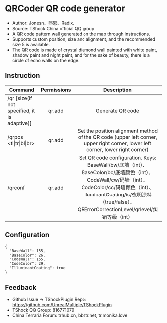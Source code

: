 # QRCoder QR code generator

- Author: Jonesn、熙恩、Radix.
- Source: TShock China official QQ group 
- A QR code pattern wall generated on the map through instructions.
- Supports custom position, size and alignment, and the recommended size 5 is available.
- The QR code is made of crystal diamond wall painted with white paint, shadow paint and night paint, and for the sake of beauty, there is a circle of echo walls on the edge.

## Instruction

| Command                     |     Permissions      |              Description               |
|------------------------|:-----------:|:-----------------------------:|
| /qr <content> [size(if not specified, it is adaptive)]       | qr.add      |           Generate QR code            |
| /qrpos <tl\|tr\|bl\|br>  | qr.add | Set the position alignment method of the QR code (upper left corner, upper right corner, lower left corner, lower right corner) |
| /qrconf <key> <value> | qr.add | Set QR code configuration. Keys: BaseWall/bw/底墙（int）、BaseColor/bc/底墙颜色（int）、CodeWall/cw/码墙（int）、CodeColor/cc/码墙颜色（int）、IlluminantCoating/ic/夜明涂料（true/false）、QRErrorCorrectionLevel/qrlevel/纠错等级（int） |

## Configuration

```json5
{
  "BaseWall": 155,
  "BaseColor": 26,
  "CodeWall": 155,
  "CodeColor": 29,
  "IlluminantCoating": true
}
```

## Feedback
- Github Issue -> TShockPlugin Repo: https://github.com/UnrealMultiple/TShockPlugin
- TShock QQ Group: 816771079
- China Terraria Forum: trhub.cn, bbstr.net, tr.monika.love
